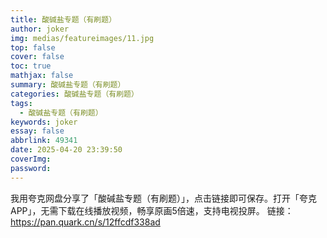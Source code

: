 ```yaml
---
title: 酸碱盐专题（有刷题）
author: joker
img: medias/featureimages/11.jpg
top: false
cover: false
toc: true
mathjax: false
summary: 酸碱盐专题（有刷题）
categories: 酸碱盐专题（有刷题）
tags:
  - 酸碱盐专题（有刷题）
keywords: joker
essay: false
abbrlink: 49341
date: 2025-04-20 23:39:50
coverImg:
password:
---
```


我用夸克网盘分享了「酸碱盐专题（有刷题）」，点击链接即可保存。打开「夸克APP」，无需下载在线播放视频，畅享原画5倍速，支持电视投屏。
链接：https://pan.quark.cn/s/12ffcdf338ad
